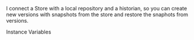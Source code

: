 I connect a Store with a local repository and a historian, so you can create new versions with snapshots from the store and restore the snaphots from versions.

Instance Variables
